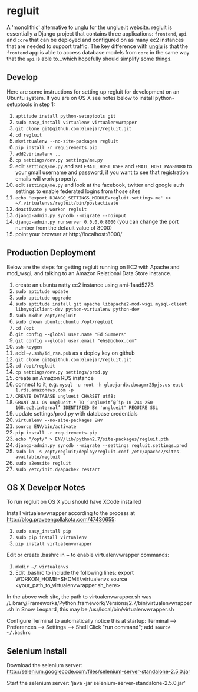 regluit
=======

A 'monolithic' alternative to [unglu](http://github.com/gluejar/unglu) 
for the unglue.it website. regluit is essentially a Django project that 
contains three applications: `frontend`, `api` and `core` that can be deployed 
and configured on as many ec2 instances that are needed to support traffic. 
The key difference with [unglu](http://github.com/gluejar/unglu) is that the 
`frontend` app is able to access database models from `core` in the same 
way that the `api` is able to...which hopefully should simplify some things.

Develop
-------

Here are some instructions for setting up regluit for development on 
an Ubuntu system. If you are on OS X see notes below 
to install python-setuptools in step 1:

1. `aptitude install python-setuptools git`
1. `sudo easy_install virtualenv virtualenvwrapper`
1. `git clone git@github.com:Gluejar/regluit.git`
1. `cd regluit`
1. `mkvirtualenv --no-site-packages regluit`
1. `pip install -r requirements.pip`
1. `add2virtualenv ..`
1. `cp settings/dev.py settings/me.py`
1. edit `settings/me.py` and set `EMAIL_HOST_USER` and `EMAIL_HOST_PASSWORD`  to your gmail username and password, if you want to see that registration emails will work properly.
1. edit `settings/me.py` and look at the facebook, twitter and google auth settings to enable federated logins from those sites
1. `echo 'export DJANGO_SETTINGS_MODULE=regluit.settings.me' >> ~/.virtualenvs/regluit/bin/postactivate`
1. `deactivate ; workon regluit`
1. `django-admin.py syncdb --migrate --noinput`
1. `django-admin.py runserver 0.0.0.0:8000` (you can change the port number from the default value of 8000)
1. point your browser at http://localhost:8000/

Production Deployment
---------------------

Below are the steps for getting regluit running on EC2 with Apache and mod_wsgi, and talking to an Amazon Relational Data Store instance.

1. create an ubuntu natty ec2 instance using ami-1aad5273
1. `sudo aptitude update`
1. `sudo aptitude upgrade`
1. `sudo aptitude install git apache libapache2-mod-wsgi mysql-client libmysqlclient-dev python-virtualenv python-dev`
1. `sudo mkdir /opt/regluit`
1. `sudo chown ubuntu:ubuntu /opt/regluit`
1. `cd /opt`
1. `git config --global user.name "Ed Summers"`
1. `git config --global user.email "ehs@pobox.com"`
1. `ssh-keygen`
1. add `~/.ssh/id_rsa.pub` as a deploy key on github
1. `git clone git@github.com:Gluejar/regluit.git`
1. `cd /opt/regluit`
1. `cp settings/dev.py settings/prod.py`
1. create an Amazon RDS instance
1. connect to it, e.g. `mysql -u root -h gluejardb.cboagmr25pjs.us-east-1.rds.amazonaws.com -p`
1. `CREATE DATABASE unglueit CHARSET utf8;`
1. `GRANT ALL ON unglueit.* TO ‘unglueit’@’ip-10-244-250-168.ec2.internal’ IDENTIFIED BY 'unglueit' REQUIRE SSL`
1. update settings/prod.py with database credentials
1. `virtualenv --no-site-packages ENV`
1. `source ENV/bin/activate`
1. `pip install -r requirements.pip`
1. `echo "/opt/" > ENV/lib/python2.7/site-packages/regluit.pth`
1. `django-admin.py syncdb --migrate --settings regluit.settings.prod`
1. `sudo ln -s /opt/regluit/deploy/regluit.conf /etc/apache2/sites-available/regluit`
1. `sudo a2ensite regluit`
1. `sudo /etc/init.d/apache2 restart`


OS X Develper Notes
-------------------

To run regluit on OS X you should have XCode installed

Install virtualenvwrapper according 
to the process at http://blog.praveengollakota.com/47430655:

1. `sudo easy_install pip`
1. `sudo pip install virtualenv`
1. `pip install virtualenvwrapper`

Edit or create .bashrc in ~ to enable virtualenvwrapper commands:
1. `mkdir ~/.virtualenvs`
1. Edit .bashrc to include the following lines:
export WORKON_HOME=$HOME/.virtualenvs
source <your_path_to_virtualenvwrapper.sh_here>

In the above web site, the path to virtualenvwrapper.sh was
/Library/Frameworks/Python.framework/Versions/2.7/bin/virtualenvwrapper.sh
In Snow Leopard, this may be /usr/local/bin/virtualenvwrapper.sh

Configure Terminal to automatically notice this at startup:
Terminal –> Preferences –> Settings –> Shell
Click "run command"; add `source ~/.bashrc`

Selenium Install
---------------

Download the selenium server:
http://selenium.googlecode.com/files/selenium-server-standalone-2.5.0.jar

Start the selenium server:
'java -jar selenium-server-standalone-2.5.0.jar'

